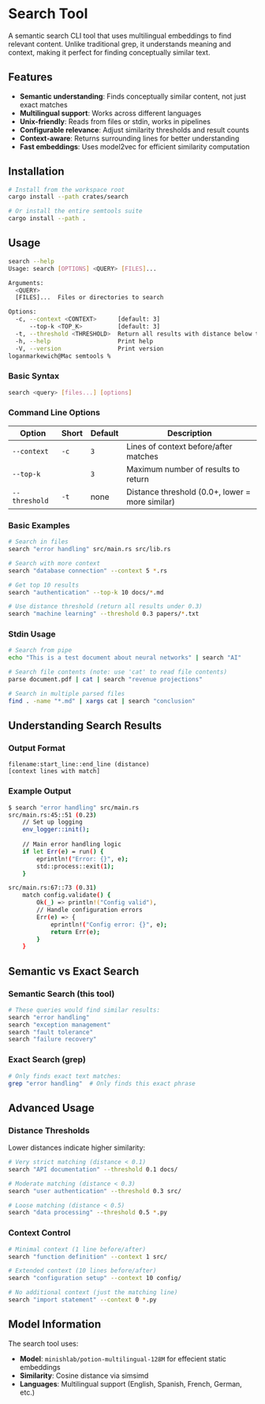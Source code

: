 # Search Tool

A semantic search CLI tool that uses multilingual embeddings to find relevant content. Unlike traditional grep, it understands meaning and context, making it perfect for finding conceptually similar text.

## Features

- **Semantic understanding**: Finds conceptually similar content, not just exact matches
- **Multilingual support**: Works across different languages  
- **Unix-friendly**: Reads from files or stdin, works in pipelines
- **Configurable relevance**: Adjust similarity thresholds and result counts
- **Context-aware**: Returns surrounding lines for better understanding
- **Fast embeddings**: Uses model2vec for efficient similarity computation

## Installation

```bash
# Install from the workspace root
cargo install --path crates/search

# Or install the entire semtools suite  
cargo install --path .
```

## Usage

```bash
search --help
Usage: search [OPTIONS] <QUERY> [FILES]...

Arguments:
  <QUERY>     
  [FILES]...  Files or directories to search

Options:
  -c, --context <CONTEXT>      [default: 3]
      --top-k <TOP_K>          [default: 3]
  -t, --threshold <THRESHOLD>  Return all results with distance below this threshold (0.0-1.0)
  -h, --help                   Print help
  -V, --version                Print version
loganmarkewich@Mac semtools % 
```

### Basic Syntax

```bash
search <query> [files...] [options]
```

### Command Line Options

| Option | Short | Default | Description |
|--------|-------|---------|-------------|
| `--context` | `-c` | `3` | Lines of context before/after matches |
| `--top-k` | | `3` | Maximum number of results to return |
| `--threshold` | `-t` | none | Distance threshold (0.0+, lower = more similar) |

### Basic Examples

```bash
# Search in files
search "error handling" src/main.rs src/lib.rs

# Search with more context
search "database connection" --context 5 *.rs

# Get top 10 results
search "authentication" --top-k 10 docs/*.md

# Use distance threshold (return all results under 0.3)
search "machine learning" --threshold 0.3 papers/*.txt
```

### Stdin Usage

```bash
# Search from pipe
echo "This is a test document about neural networks" | search "AI"

# Search file contents (note: use 'cat' to read file contents)
parse document.pdf | cat | search "revenue projections"

# Search in multiple parsed files
find . -name "*.md" | xargs cat | search "conclusion"
```

## Understanding Search Results

### Output Format

```
filename:start_line::end_line (distance)
[context lines with match]

```

### Example Output

```bash
$ search "error handling" src/main.rs
src/main.rs:45::51 (0.23)
    // Set up logging
    env_logger::init();
    
    // Main error handling logic
    if let Err(e) = run() {
        eprintln!("Error: {}", e);
        std::process::exit(1);
    }

src/main.rs:67::73 (0.31)
    match config.validate() {
        Ok(_) => println!("Config valid"),
        // Handle configuration errors
        Err(e) => {
            eprintln!("Config error: {}", e);
            return Err(e);
        }
    }
```

## Semantic vs Exact Search

### Semantic Search (this tool)
```bash
# These queries would find similar results:
search "error handling"
search "exception management" 
search "fault tolerance"
search "failure recovery"
```

### Exact Search (grep)
```bash
# Only finds exact text matches:
grep "error handling"  # Only finds this exact phrase
```

## Advanced Usage

### Distance Thresholds

Lower distances indicate higher similarity:

```bash
# Very strict matching (distance < 0.1)
search "API documentation" --threshold 0.1 docs/

# Moderate matching (distance < 0.3)  
search "user authentication" --threshold 0.3 src/

# Loose matching (distance < 0.5)
search "data processing" --threshold 0.5 *.py
```

### Context Control

```bash
# Minimal context (1 line before/after)
search "function definition" --context 1 src/

# Extended context (10 lines before/after)
search "configuration setup" --context 10 config/

# No additional context (just the matching line)
search "import statement" --context 0 *.py
```

## Model Information

The search tool uses:
- **Model**: `minishlab/potion-multilingual-128M` for effecient static embeddings
- **Similarity**: Cosine distance via simsimd
- **Languages**: Multilingual support (English, Spanish, French, German, etc.)
